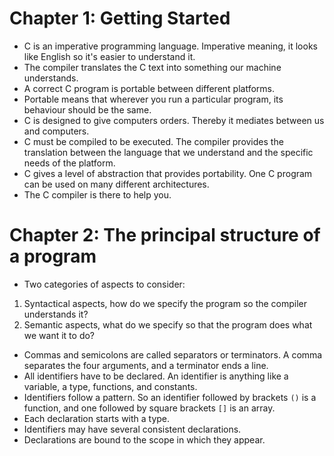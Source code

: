 # Chapter 1: Getting Started

- C is an imperative programming language. Imperative meaning, it looks like English so it's easier to understand it.
- The compiler translates the C text into something our machine understands.
- A correct C program is portable between different platforms.
- Portable means that wherever you run a particular program, its behaviour should be the same.
- C is designed to give computers orders. Thereby it mediates between us and computers.
- C must be compiled to be executed. The compiler provides the translation between the language that we understand and the specific needs of the platform.
- C gives a level of abstraction that provides portability. One C program can be used on many different architectures.
- The C compiler is there to help you.

# Chapter 2: The principal structure of a program

- Two categories of aspects to consider:

1. Syntactical aspects, how do we specify the program so the compiler understands it?
2. Semantic aspects, what do we specify so that the program does what we want it to do?

- Commas and semicolons are called separators or terminators. A comma separates the four arguments, and a terminator ends a line.
- All identifiers have to be declared. An identifier is anything like a variable, a type, functions, and constants.
- Identifiers follow a pattern. So an identifier followed by brackets `()` is a function, and one followed by square brackets `[]` is an array.
- Each declaration starts with a type.
- Identifiers may have several consistent declarations.
- Declarations are bound to the scope in which they appear.
